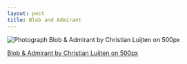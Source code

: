```yaml
---
layout: post
title: Blob and Admirant
---
```

<div class="pixels-photo">
  <p><img src="https://drscdn.500px.org/photo/2074451/m%3D900/1768ba4caa552abd4567b4c75bd1abb2" alt="Photograph Blob &amp; Admirant by Christian Luijten on 500px"></p>
  <a href="https://500px.com/photo/2074451/blob-&-admirant-by-christian-luijten">Blob &amp; Admirant by Christian Luijten on 500px</a>
</div>
<script type="text/javascript" src="https://500px.com/embed.js"></script>
